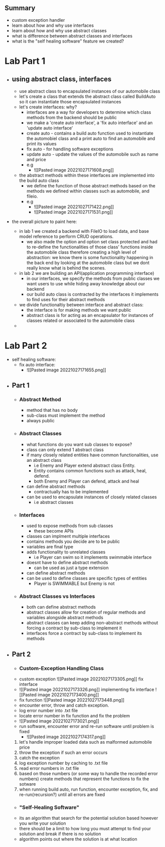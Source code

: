 ## Summary
- custom exception handler
- learn about how and why use interfaces
- learn about how and why use abstract classes
- what is difference between abstract classes and interfaces
- what is the "self healing software" feature we created?

# Lab Part 1
- ## using abstract class, interfaces
	- use abstract class to encapsulated instances of our automobile class
	- let's create a class that extends the abstract class called BuildAuto so it can instantiate those encapsulated instances
	- let's create interfaces: why?
		- interfaces are a way for developers to determine which class methods from the backend should be public
		- we make a 'create auto interface', a 'fix auto interface' and an 'update auto interface'
		- create auto - contains a build auto function used to instantiate the automobiel class and a print auto to find an automobile and print its values
		- fix auto - for handling software exceptions
		- update auto - update the values of the automobile such as name and price
		- e.g
			- ![[Pasted image 20221027171608.png]]
	- the abstract methods within these interfaces are implemented into the build auto class
		- we define the function of those abstract methods based on the methods we defined within classes such as automobile, and fileio.
		- e.g 
			- ![[Pasted image 20221027171422.png]]
			- ![[Pasted image 20221027171531.png]]
			
- the overall picture to paint here:
	- in lab 1 we created a backend with FileIO to load data, and base model reference to perform CRUD operations. 
		- we also made the option and option set class protected and had to re-define the functionalities of those class' functions inside the automobile class therefore creating a high level of abstraction: we know there is some functionality happening in the back end by looking at the automobile class but we dont really know what is behind the scenes.
	- in lab 2 we are building an API(application programming interface)
		- in our interfaces, we specify the methods from public classes we want users to use while hiding away knowledge about our backend
		- our build auto class is contracted by the interfaces it implements to find uses for their abstract methods
	- we divide functionaltiy between interface and abstract class:
		- the interface is for making methods we want public
		- abstract class is for acting as an encapsulator for instances of classes related or associated to the automobile class
	- 
# Lab Part 2
- self healing software:
	- fix auto interface:
		- ![[Pasted image 20221027171655.png]]
- ## Part 1
	- ### Abstract Method
		- method that has no body
		- sub-class must implement the method
		- always public
	- ### Abstract Classes
		- what functions do you want sub classes to expose?
		- class can only extend 1 abstract class
		- if many closely related entities have common functionalities, use an abstract class
			- i.e Enemy and Player extend abstract class Entity.
			- Entity contains common functions such as attack, heal, defend.
			- both Enemy and Player can defend, attack and heal
		- can define abstract methods
			- contractually has to be implemented 
		- can be used to encapsulate instances of closely related classes
			- i.e abstract classes
	- ### Interfaces
		- used to expose methods from sub classes
			- these become APIs
		- classes can implment multiple interfaces
		- contains methods you decide are to be public
		- variables are final type
		- adds functionality to unrelated classes
			- i.e Player can swim so it implements swimmable interface
		- doesnt have to define abstract methods
			- can be used as just a type extension
		- can define abstract methods
		- can be used to define classes are specific types of entities
			- Player is SWIMMABLE but Enemy is not
	
	- ### Abstract Classes vs Interfaces
		- both can define abstract methods
		- abstract classes allow for creation of regular methods and variables alongside abstract methods
		- abstract classes can keep adding non-abstract methods without forcing a contract by sub-class to implement it
		- interfaces force a contract by sub-class to implement its methods
- ## Part 2
	- ### Custom-Exception Handling Class
	- custom exception ![[Pasted image 20221027173305.png]]
		fix interface 
	- ![[Pasted image 20221027173326.png]]
		 implementing fix interface ![[Pasted image 20221027173400.png]]
	-  fix function ![[Pasted image 20221027173448.png]]
	- encounter error, throw and catch exception. 
	- log error number into .txt file
	- locate error number in fix function and fix the problem
	- ![[Pasted image 20221027173021.png]]
	- run software, encounter error and re-run software until problem is fixed
		- ![[Pasted image 20221027174317.png]]
	1) let's handle improper loaded data such as malformed automobile price
	2) throw the exception if such an error occurs
	3) catch the exception
	4) log exception number by caching to .txt file
	5) read error numbers in .txt file 
	6) based on those numbers (or some way to handle the recorded error numbers) create methods that represent the functions to fix the sotware
	7) when running build auto, run function, encounter exception, fix, and re-run(recursion?) until all errors are fixed
	- ### "Self-Healing Software"
	- its an algorithm that search for the potential solution based however you write your solution
	- there should be a limit to how long you must attempt to find your solution and break if there is no solution
	- algorithm points out where the solution is at what location